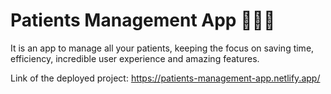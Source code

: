 # Patients Management App 🤖👨‍💻

It is an app to manage all your patients, keeping the focus on saving time, efficiency, incredible user experience and amazing features.

Link of the deployed project: https://patients-management-app.netlify.app/
